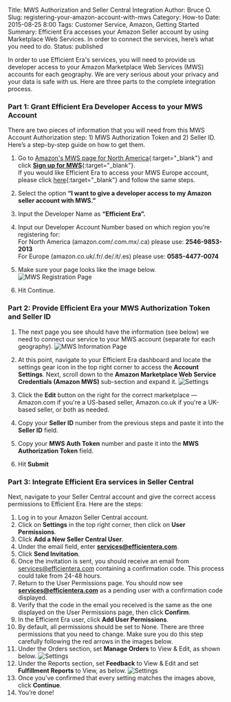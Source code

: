 Title: MWS Authorization and Seller Central Integration
Author: Bruce O.
Slug: registering-your-amazon-account-with-mws
Category: How-to
Date: 2015-08-25 8:00
Tags: Customer Service, Amazon, Getting Started
Summary: Efficient Era accesses your Amazon Seller account by using Marketplace Web Services. In order to connect the services, here’s what you need to do.
Status: published

In order to use Efficient Era's services, you will need to provide us developer access to your Amazon Marketplace Web Services (MWS) accounts for each geography. 
We are very serious about your privacy and your data is safe with us. Here are three parts to the complete integration process. 

### Part 1: Grant Efficient Era Developer Access to your MWS Account


There are two pieces of information that you will need from this MWS Account Authorization step: 1) MWS Authorization Token and 2) Seller ID. Here’s a step-by-step guide on how to get them. 

1. Go to [Amazon's MWS page for North America](https://developer.amazonservices.com/){:target="_blank"} and click [**Sign up for MWS**](https://developer.amazonservices.com/gp/mws/registration/register.html){:target="_blank"}.  
If you would like Efficient Era to access your MWS Europe account, please click [here](https://developer.amazonservices.co.uk/){:target="_blank"} and follow the same steps.

2. Select the option **“I want to give a developer access to my Amazon seller account with MWS.”**

3. Input the Developer Name as **“Efficient Era”.**

4. Input our Developer Account Number based on which region you’re registering for:  
For North America (amazon.com/.com.mx/.ca) please use: **2546-9853-2013**  
For Europe (amazon.co.uk/.fr/.de/.it/.es) please use: **0585-4477-0074**  

5. Make sure your page looks like the image below.
![MWS Registration Page](/images/blog/2015/08/registering_amazon_mws_1.jpg)  

6. Hit Continue.

### Part 2: Provide Efficient Era your MWS Authorization Token and Seller ID

1. The next page you see should have the information (see below) we need to connect our service to your MWS account (separate for each geography).
![MWS Information Page](/images/blog/2015/08/registering_amazon_mws_2.jpg)

2. At this point, navigate to your Efficient Era dashboard and locate the settings gear icon in the top right corner to access the **Account Settings**. Next, scroll down to the **Amazon Marketplace Web Service Credentials (Amazon MWS)** sub-section and expand it.
![Settings](/images/blog/2015/08/SettingsPanel.png)

3. Click the **Edit** button on the right for the correct marketplace — Amazon.com if you're a US-based seller, Amazon.co.uk if you're a UK-based seller, or both as needed.

4. Copy your **Seller ID** number from the previous steps and paste it into the **Seller ID** field.

5. Copy your **MWS Auth Token** number and paste it into the **MWS Authorization Token** field.

6. Hit **Submit**



### Part 3: Integrate Efficient Era services in Seller Central 

Next, navigate to your Seller Central account and give the correct access permissions to Efficient Era. Here are the steps:

1. Log in to your Amazon Seller Central account.
2. Click on **Settings** in the top right corner, then click on **User Permissions**.
3. Click **Add a New Seller Central User**.
4. Under the email field, enter **services@efficientera.com**.
5. Click **Send Invitation**.
6. Once the invitation is sent, you should receive an email from services@efficientera.com containing a confirmation code. This process could take from 24-48 hours.
7. Return to the User Permissions page. You should now see **services@efficientera.com** as a pending user with a confirmation code displayed.
8. Verify that the code in the email you received is the same as the one displayed on the User Permissions page, then click **Confirm**.
9. In the Efficient Era user, click **Add User Permissions**. 
10. By default, all permissions should be set to None. There are three permissions that you need to change. Make sure you do this step carefully following the red arrows in the images below.
11. Under the Orders section, set **Manage Orders** to View & Edit, as shown below.
![Settings](/images/blog/2015/08/SellerCentral_1.png)
12. Under the Reports section, set **Feedback** to View & Edit and set **Fulfillment Reports** to View, as below.
![Settings](/images/blog/2015/08/SellerCentral_2.png)
13. Once you’ve confirmed that every setting matches the images above, click **Continue**.
14. You’re done!


